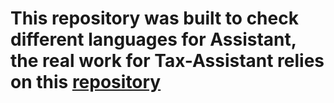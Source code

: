 # This repository was built to check different languages for Assistant, the real work for Tax-Assistant relies on this [repository](https://github.com/speco29/Tax-Assistant)

   
   
  
